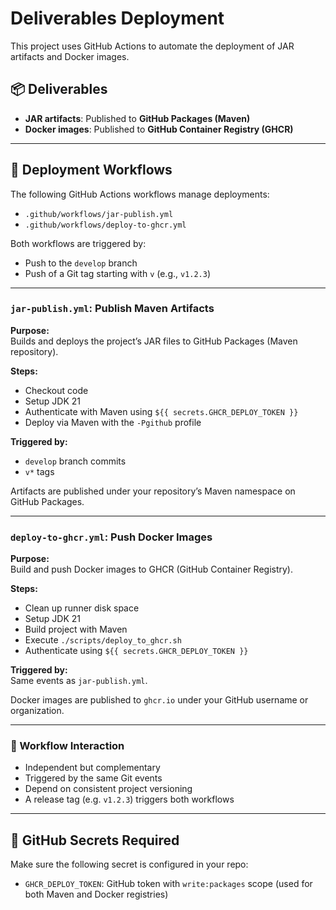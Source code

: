 # Deliverables Deployment

This project uses GitHub Actions to automate the deployment of JAR artifacts and Docker images.

## 📦 Deliverables

- **JAR artifacts**: Published to **GitHub Packages (Maven)**
- **Docker images**: Published to **GitHub Container Registry (GHCR)**

---

## 🔁 Deployment Workflows

The following GitHub Actions workflows manage deployments:

- `.github/workflows/jar-publish.yml`
- `.github/workflows/deploy-to-ghcr.yml`

Both workflows are triggered by:

- Push to the `develop` branch
- Push of a Git tag starting with `v` (e.g., `v1.2.3`)

---

### `jar-publish.yml`: Publish Maven Artifacts

**Purpose:**  
Builds and deploys the project’s JAR files to GitHub Packages (Maven repository).

**Steps:**
- Checkout code
- Setup JDK 21
- Authenticate with Maven using `${{ secrets.GHCR_DEPLOY_TOKEN }}`
- Deploy via Maven with the `-Pgithub` profile

**Triggered by:**
- `develop` branch commits
- `v*` tags

Artifacts are published under your repository’s Maven namespace on GitHub Packages.

---

### `deploy-to-ghcr.yml`: Push Docker Images

**Purpose:**  
Build and push Docker images to GHCR (GitHub Container Registry).

**Steps:**
- Clean up runner disk space
- Setup JDK 21
- Build project with Maven
- Execute `./scripts/deploy_to_ghcr.sh`
- Authenticate using `${{ secrets.GHCR_DEPLOY_TOKEN }}`

**Triggered by:**  
Same events as `jar-publish.yml`.

Docker images are published to `ghcr.io` under your GitHub username or organization.

---

### 🧩 Workflow Interaction

- Independent but complementary
- Triggered by the same Git events
- Depend on consistent project versioning
- A release tag (e.g. `v1.2.3`) triggers both workflows

---

## 🔐 GitHub Secrets Required

Make sure the following secret is configured in your repo:

- `GHCR_DEPLOY_TOKEN`: GitHub token with `write:packages` scope (used for both Maven and Docker registries)
